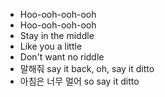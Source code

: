 - Hoo-ooh-ooh-ooh
- Hoo-ooh-ooh-ooh
- Stay in the middle
- Like you a little
- Don't want no riddle
- 말해줘 say it back, oh, say it ditto
- 아침은 너무 멀어 so say it ditto